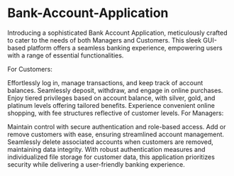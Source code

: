 # Bank-Account-Application
Introducing a sophisticated Bank Account Application, meticulously crafted to cater to the needs of both Managers and Customers. This sleek GUI-based platform offers a seamless banking experience, empowering users with a range of essential functionalities.

For Customers:

Effortlessly log in, manage transactions, and keep track of account balances.
Seamlessly deposit, withdraw, and engage in online purchases.
Enjoy tiered privileges based on account balance, with silver, gold, and platinum levels offering tailored benefits.
Experience convenient online shopping, with fee structures reflective of customer levels.
For Managers:

Maintain control with secure authentication and role-based access.
Add or remove customers with ease, ensuring streamlined account management.
Seamlessly delete associated accounts when customers are removed, maintaining data integrity.
With robust authentication measures and individualized file storage for customer data, this application prioritizes security while delivering a user-friendly banking experience. 
